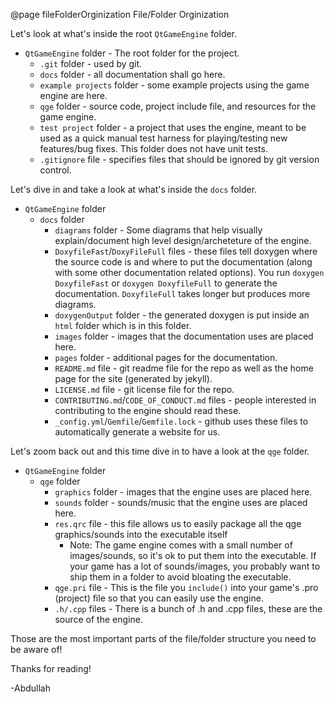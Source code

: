 @page fileFolderOrginization File/Folder Orginization

Let's look at what's inside the root `QtGameEngine` folder.
- `QtGameEngine` folder - The root folder for the project.
    - `.git` folder - used by git.
    - `docs` folder - all documentation shall go here.
    - `example projects` folder - some example projects using the game engine are here.
    - `qge` folder - source code, project include file, and resources for the game engine.
    - `test project` folder - a project that uses the engine, meant to be used as a quick manual test harness for playing/testing new features/bug fixes. This folder does not have unit tests.
    - `.gitignore` file - specifies files that should be ignored by git version control.

Let's dive in and take a look at what's inside the `docs` folder.
- `QtGameEngine` folder
    - `docs` folder
        - `diagrams` folder - Some diagrams that help visually explain/document high level design/archeteture of the engine.
        - `DoxyfileFast`/`DoxyFileFull` files - these files tell doxygen where the source code is and where to put the documentation (along with some other documentation related options). You run `doxygen DoxyfileFast` or `doxygen DoxyfileFull` to generate the documentation. `DoxyfileFull` takes longer but produces more diagrams.
        - `doxygenOutput` folder - the generated doxygen is put inside an `html` folder which is in this folder.
        - `images` folder - images that the documentation uses are placed here.
        - `pages` folder - additional pages for the documentation.
        - `README.md` file - git readme file for the repo as well as the home page for the site (generated by jekyll).
        - `LICENSE.md` file - git license file for the repo.
        - `CONTRIBUTING.md`/`CODE_OF_CONDUCT.md` files - people interested in contributing to the engine should read these.
        - `_config.yml`/`Gemfile`/`Gemfile.lock` - github uses these files to automatically generate a website for us.

Let's zoom back out and this time dive in to have a look at the `qge` folder.
- `QtGameEngine` folder
    - `qge` folder
        - `graphics` folder - images that the engine uses are placed here.
        - `sounds` folder - sounds/music that the engine uses are placed here.
        - `res.qrc` file - this file allows us to easily package all the qge graphics/sounds into the executable itself
            - Note: The game engine comes with a small number of images/sounds, so it's ok to put them into the executable. If your game has a lot of sounds/images, you probably want to ship them in a folder to avoid bloating the executable.
        - `qge.pri` file - This is the file you `include()` into your game's .pro (project) file so that you can easily use the engine.
        - `.h/.cpp` files - There is a bunch of .h and .cpp files, these are the source of the engine.

Those are the most important parts of the file/folder structure you need to be aware of! 

Thanks for reading!

-Abdullah
